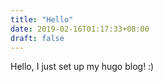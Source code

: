 ```yaml
---
title: "Hello"
date: 2019-02-16T01:17:33+08:00
draft: false
---
```


Hello, I just set up my hugo blog! :)

